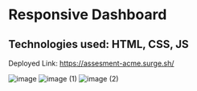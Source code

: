 # Responsive Dashboard

## Technologies used: HTML, CSS, JS 

Deployed Link: https://assesment-acme.surge.sh/


![image](https://user-images.githubusercontent.com/63138561/206903073-9ecb5b3e-c060-42b0-8ee9-657760411e60.png)
![image (1)](https://user-images.githubusercontent.com/63138561/206903147-3dfcc337-7827-4fdd-8462-e7a6195b1929.png)
![image (2)](https://user-images.githubusercontent.com/63138561/206903160-b7f4d986-f5f0-4c4c-b18b-7e413e7d0c2b.png)

